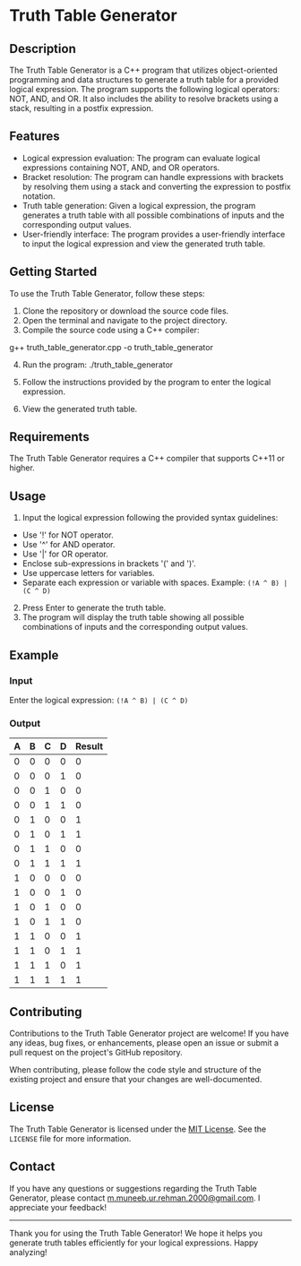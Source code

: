 # Truth Table Generator

## Description

The Truth Table Generator is a C++ program that utilizes object-oriented programming and data structures to generate a truth table for a provided logical expression. The program supports the following logical operators: NOT, AND, and OR. It also includes the ability to resolve brackets using a stack, resulting in a postfix expression.

## Features

- Logical expression evaluation: The program can evaluate logical expressions containing NOT, AND, and OR operators.
- Bracket resolution: The program can handle expressions with brackets by resolving them using a stack and converting the expression to postfix notation.
- Truth table generation: Given a logical expression, the program generates a truth table with all possible combinations of inputs and the corresponding output values.
- User-friendly interface: The program provides a user-friendly interface to input the logical expression and view the generated truth table.

## Getting Started

To use the Truth Table Generator, follow these steps:

1. Clone the repository or download the source code files.
2. Open the terminal and navigate to the project directory.
3. Compile the source code using a C++ compiler:

g++ truth_table_generator.cpp -o truth_table_generator

4. Run the program:
./truth_table_generator

5. Follow the instructions provided by the program to enter the logical expression.
6. View the generated truth table.

## Requirements

The Truth Table Generator requires a C++ compiler that supports C++11 or higher.

## Usage

1. Input the logical expression following the provided syntax guidelines:
- Use '!' for NOT operator.
- Use '^' for AND operator.
- Use '|' for OR operator.
- Enclose sub-expressions in brackets '(' and ')'.
- Use uppercase letters for variables.
- Separate each expression or variable with spaces.
Example: `(!A ^ B) | (C ^ D)`
2. Press Enter to generate the truth table.
3. The program will display the truth table showing all possible combinations of inputs and the corresponding output values.

## Example

### Input

Enter the logical expression: `(!A ^ B) | (C ^ D)`

### Output

| A | B | C | D | Result |
|---|---|---|---|--------|
| 0 | 0 | 0 | 0 |   0    |
| 0 | 0 | 0 | 1 |   0    |
| 0 | 0 | 1 | 0 |   0    |
| 0 | 0 | 1 | 1 |   0    |
| 0 | 1 | 0 | 0 |   1    |
| 0 | 1 | 0 | 1 |   1    |
| 0 | 1 | 1 | 0 |   0    |
| 0 | 1 | 1 | 1 |   1    |
| 1 | 0 | 0 | 0 |   0    |
| 1 | 0 | 0 | 1 |   0    |
| 1 | 0 | 1 | 0 |   0    |
| 1 | 0 | 1 | 1 |   0    |
| 1 | 1 | 0 | 0 |   1    |
| 1 | 1 | 0 | 1 |   1    |
| 1 | 1 | 1 | 0 |   1    |
| 1 | 1 | 1 | 1 |   1    |

## Contributing

Contributions to the Truth Table Generator project are welcome! If you have any ideas, bug fixes, or enhancements, please open an issue or submit a pull request on the project's GitHub repository.

When contributing, please follow the code style and structure of the existing project and ensure that your changes are well-documented.

## License

The Truth Table Generator is licensed under the [MIT License](LICENSE). See the `LICENSE` file for more information.

## Contact

If you have any questions or suggestions regarding the Truth Table Generator, please contact [m.muneeb.ur.rehman.2000@gmail.com](mailto:m.muneeb.ur.rehman.2000@gmail.com). I appreciate your feedback!

---

Thank you for using the Truth Table Generator! We hope it helps you generate truth tables efficiently for your logical expressions. Happy analyzing!



